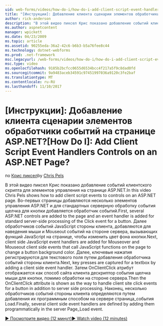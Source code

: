 ```yaml
---
uid: web-forms/videos/how-do-i/how-do-i-add-client-script-event-handlers-controls-on-an-aspnet-page
title: "[Инструкции]: Добавление клиента сценарии элементов обработчики событий на странице ASP.NET? | Документы Майкрософт"
author: rick-anderson
description: "В этой видео пиксел Крис показано добавление событий клиентского скрипта для элементов управления на странице ASP.NET. Во-первых страницы и e добавляются несколько элементов управления ASP.NET..."
ms.author: aspnetcontent
manager: wpickett
ms.date: 04/23/2009
ms.topic: article
ms.assetid: 90255eda-36a2-42c6-b6b3-b5a76fee8c44
ms.technology: dotnet-webforms
ms.prod: .net-framework
msc.legacyurl: /web-forms/videos/how-do-i/how-do-i-add-client-script-event-handlers-controls-on-an-aspnet-page
msc.type: video
ms.openlocfilehash: 9185b2bcfcc0655d6534bcc4f217a5f9c8dad0fd
ms.sourcegitcommit: 9a9483aceb34591c97451997036a9120c3fe2baf
ms.translationtype: MT
ms.contentlocale: ru-RU
ms.lasthandoff: 11/10/2017
---
```

<a name="how-do-i-add-client-script-event-handlers-controls-on-an-aspnet-page"></a><span data-ttu-id="5e20c-105">[Инструкции]: Добавление клиента сценарии элементов обработчики событий на странице ASP.NET?</span><span class="sxs-lookup"><span data-stu-id="5e20c-105">[How Do I]: Add Client Script Event Handlers Controls on an ASP.NET Page?</span></span>
====================
<span data-ttu-id="5e20c-106">по [Крис пиксел](https://twitter.com/chrispels)</span><span class="sxs-lookup"><span data-stu-id="5e20c-106">by [Chris Pels](https://twitter.com/chrispels)</span></span>

<span data-ttu-id="5e20c-107">В этой видео пиксел Крис показано добавление событий клиентского скрипта для элементов управления на странице ASP.NET.</span><span class="sxs-lookup"><span data-stu-id="5e20c-107">In this video Chris Pels shows how to add client script events to controls on an ASP.NET page.</span></span> <span data-ttu-id="5e20c-108">Во-первых страницы добавляются несколько элементов управления ASP.NET и для стандартных серверную обработку события щелчка для кнопки добавляется обработчик событий.</span><span class="sxs-lookup"><span data-stu-id="5e20c-108">First, several ASP.NET controls are added to the page and an event handler is added for standard server-side processing of the Click event for a button.</span></span> <span data-ttu-id="5e20c-109">Далее обработчиков событий JavaScript стороны клиента, добавляются для наведения мыши и Mouseout событий на стороне сервера, вызывающих функций JavaScript на странице, чтобы изменить цвет фона кнопки.</span><span class="sxs-lookup"><span data-stu-id="5e20c-109">Next, client side JavaScript event handlers are added for Mouseover and Mouseout client side events that call JavaScript functions on the page to change a button background color.</span></span> <span data-ttu-id="5e20c-110">Далее, ключевые нажатия регистрируются для текстового поля путем добавления обработчика событий стороны клиента.</span><span class="sxs-lookup"><span data-stu-id="5e20c-110">Next, key presses are captured for a textbox by adding a client side event handler.</span></span> <span data-ttu-id="5e20c-111">Затем OnClientClick атрибут отображается как способ сайта клиента дескриптор события щелчка мыши для кнопки, помимо обработки на стороне сервера.</span><span class="sxs-lookup"><span data-stu-id="5e20c-111">Then the OnClientClick attribute is shown as the way to handle client site click events for a button in addition to server side processing.</span></span> <span data-ttu-id="5e20c-112">Наконец, несколько обработчиков событий стороны клиента определяются путем добавления их программным способом на сервере страница\_события Load.</span><span class="sxs-lookup"><span data-stu-id="5e20c-112">Finally, several client side event handlers are defined by adding them programmatically in the server Page\_Load event.</span></span>

[<span data-ttu-id="5e20c-113">&#9654; Посмотрите видео (12 минут)</span><span class="sxs-lookup"><span data-stu-id="5e20c-113">&#9654; Watch video (12 minutes)</span></span>](https://channel9.msdn.com/Blogs/ASP-NET-Site-Videos/how-do-i-add-client-script-event-handlers-controls-on-an-aspnet-page)
